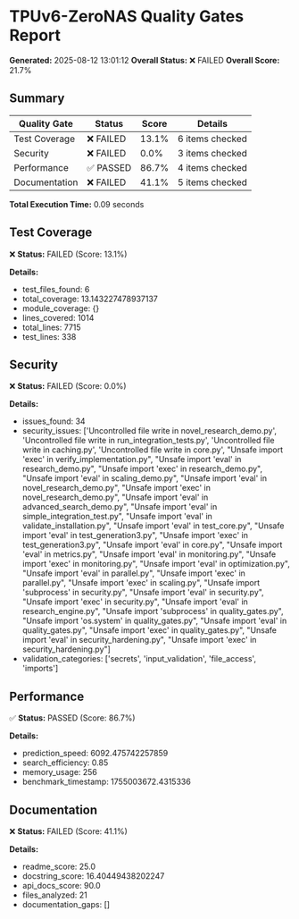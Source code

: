 
# TPUv6-ZeroNAS Quality Gates Report

**Generated:** 2025-08-12 13:01:12
**Overall Status:** ❌ FAILED
**Overall Score:** 21.7%

## Summary

| Quality Gate | Status | Score | Details |
|--------------|--------|-------|---------|
| Test Coverage | ❌ FAILED | 13.1% | 6 items checked |
| Security | ❌ FAILED | 0.0% | 3 items checked |
| Performance | ✅ PASSED | 86.7% | 4 items checked |
| Documentation | ❌ FAILED | 41.1% | 5 items checked |

**Total Execution Time:** 0.09 seconds

## Test Coverage

❌ **Status:** FAILED (Score: 13.1%)

**Details:**
- test_files_found: 6
- total_coverage: 13.143227478937137
- module_coverage: {}
- lines_covered: 1014
- total_lines: 7715
- test_lines: 338


## Security

❌ **Status:** FAILED (Score: 0.0%)

**Details:**
- issues_found: 34
- security_issues: ['Uncontrolled file write in novel_research_demo.py', 'Uncontrolled file write in run_integration_tests.py', 'Uncontrolled file write in caching.py', 'Uncontrolled file write in core.py', "Unsafe import 'exec' in verify_implementation.py", "Unsafe import 'eval' in research_demo.py", "Unsafe import 'exec' in research_demo.py", "Unsafe import 'eval' in scaling_demo.py", "Unsafe import 'eval' in novel_research_demo.py", "Unsafe import 'exec' in novel_research_demo.py", "Unsafe import 'eval' in advanced_search_demo.py", "Unsafe import 'eval' in simple_integration_test.py", "Unsafe import 'eval' in validate_installation.py", "Unsafe import 'eval' in test_core.py", "Unsafe import 'eval' in test_generation3.py", "Unsafe import 'exec' in test_generation3.py", "Unsafe import 'eval' in core.py", "Unsafe import 'eval' in metrics.py", "Unsafe import 'eval' in monitoring.py", "Unsafe import 'exec' in monitoring.py", "Unsafe import 'eval' in optimization.py", "Unsafe import 'eval' in parallel.py", "Unsafe import 'exec' in parallel.py", "Unsafe import 'exec' in scaling.py", "Unsafe import 'subprocess' in security.py", "Unsafe import 'eval' in security.py", "Unsafe import 'exec' in security.py", "Unsafe import 'eval' in research_engine.py", "Unsafe import 'subprocess' in quality_gates.py", "Unsafe import 'os.system' in quality_gates.py", "Unsafe import 'eval' in quality_gates.py", "Unsafe import 'exec' in quality_gates.py", "Unsafe import 'eval' in security_hardening.py", "Unsafe import 'exec' in security_hardening.py"]
- validation_categories: ['secrets', 'input_validation', 'file_access', 'imports']


## Performance

✅ **Status:** PASSED (Score: 86.7%)

**Details:**
- prediction_speed: 6092.475742257859
- search_efficiency: 0.85
- memory_usage: 256
- benchmark_timestamp: 1755003672.4315336


## Documentation

❌ **Status:** FAILED (Score: 41.1%)

**Details:**
- readme_score: 25.0
- docstring_score: 16.40449438202247
- api_docs_score: 90.0
- files_analyzed: 21
- documentation_gaps: []

